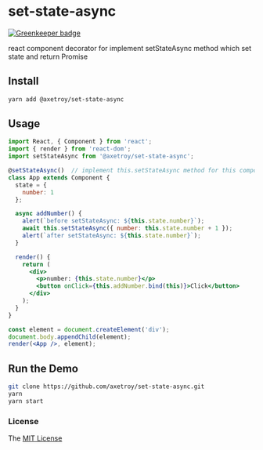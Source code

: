 # set-state-async

[![Greenkeeper badge](https://badges.greenkeeper.io/axetroy/setStateAsync.svg)](https://greenkeeper.io/)

react component decorator for implement setStateAsync method which set state and return Promise

## Install

```bash
yarn add @axetroy/set-state-async
```

## Usage

```jsx harmony
import React, { Component } from 'react';
import { render } from 'react-dom';
import setStateAsync from '@axetroy/set-state-async';

@setStateAsync()  // implement this.setStateAsync method for this component
class App extends Component {
  state = {
    number: 1
  };

  async addNumber() {
    alert(`before setStateAsync: ${this.state.number}`);
    await this.setStateAsync({ number: this.state.number + 1 });
    alert(`after setStateAsync: ${this.state.number}`);
  }

  render() {
    return (
      <div>
        <p>number: {this.state.number}</p>
        <button onClick={this.addNumber.bind(this)}>Click</button>
      </div>
    );
  }
}

const element = document.createElement('div');
document.body.appendChild(element);
render(<App />, element);

```
    
## Run the Demo

```bash
git clone https://github.com/axetroy/set-state-async.git
yarn
yarn start
```

### License

The [MIT License](https://github.com/axetroy/set-state-async/blob/master/LICENSE)